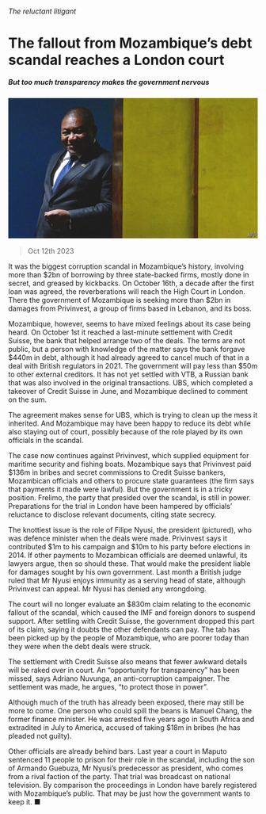 ###### The reluctant litigant

# The fallout from Mozambique’s debt scandal reaches a London court 

##### But too much transparency makes the government nervous 

![image](images/20231014_MAP003.jpg) 

> Oct 12th 2023 

It was the biggest corruption scandal in Mozambique’s history, involving more than $2bn of borrowing by three state-backed firms, mostly done in secret, and greased by kickbacks. On October 16th, a decade after the first loan was agreed, the reverberations will reach the High Court in London. There the government of Mozambique is seeking more than $2bn in damages from Privinvest, a group of firms based in Lebanon, and its boss. 

Mozambique, however, seems to have mixed feelings about its case being heard. On October 1st it reached a last-minute settlement with Credit Suisse, the bank that helped arrange two of the deals. The terms are not public, but a person with knowledge of the matter says the bank forgave $440m in debt, although it had already agreed to cancel much of that in a deal with British regulators in 2021. The government will pay less than $50m to other external creditors. It has not yet settled with VTB, a Russian bank that was also involved in the original transactions. UBS, which completed a takeover of Credit Suisse in June, and Mozambique declined to comment on the sum.

The agreement makes sense for UBS, which is trying to clean up the mess it inherited. And Mozambique may have been happy to reduce its debt while also staying out of court, possibly because of the role played by its own officials in the scandal. 

The case now continues against Privinvest, which supplied equipment for maritime security and fishing boats. Mozambique says that Privinvest paid $136m in bribes and secret commissions to Credit Suisse bankers, Mozambican officials and others to procure state guarantees (the firm says that payments it made were lawful). But the government is in a tricky position. Frelimo, the party that presided over the scandal, is still in power. Preparations for the trial in London have been hampered by officials’ reluctance to disclose relevant documents, citing state secrecy.

The knottiest issue is the role of Filipe Nyusi, the president (pictured), who was defence minister when the deals were made. Privinvest says it contributed $1m to his campaign and $10m to his party before elections in 2014. If other payments to Mozambican officials are deemed unlawful, its lawyers argue, then so should these. That would make the president liable for damages sought by his own government. Last month a British judge ruled that Mr Nyusi enjoys immunity as a serving head of state, although Privinvest can appeal. Mr Nyusi has denied any wrongdoing.

The court will no longer evaluate an $830m claim relating to the economic fallout of the scandal, which caused the IMF and foreign donors to suspend support. After settling with Credit Suisse, the government dropped this part of its claim, saying it doubts the other defendants can pay. The tab has been picked up by the people of Mozambique, who are poorer today than they were when the debt deals were struck.

The settlement with Credit Suisse also means that fewer awkward details will be raked over in court. An “opportunity for transparency” has been missed, says Adriano Nuvunga, an anti-corruption campaigner. The settlement was made, he argues, “to protect those in power”.

Although much of the truth has already been exposed, there may still be more to come. One person who could spill the beans is Manuel Chang, the former finance minister. He was arrested five years ago in South Africa and extradited in July to America, accused of taking $18m in bribes (he has pleaded not guilty). 

Other officials are already behind bars. Last year a court in Maputo sentenced 11 people to prison for their role in the scandal, including the son of Armando Guebuza, Mr Nyusi’s predecessor as president, who comes from a rival faction of the party. That trial was broadcast on national television. By comparison the proceedings in London have barely registered with Mozambique’s public. That may be just how the government wants to keep it. ■


